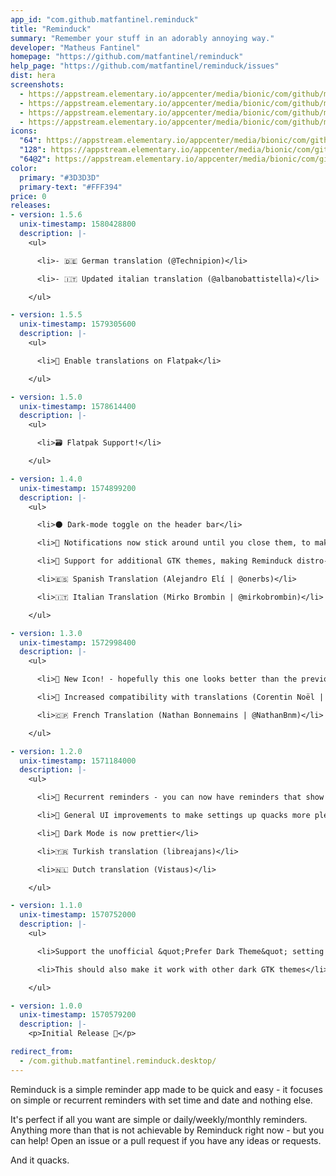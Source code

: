 ```yaml
---
app_id: "com.github.matfantinel.reminduck"
title: "Reminduck"
summary: "Remember your stuff in an adorably annoying way."
developer: "Matheus Fantinel"
homepage: "https://github.com/matfantinel/reminduck"
help_page: "https://github.com/matfantinel/reminduck/issues"
dist: hera
screenshots:
  - https://appstream.elementary.io/appcenter/media/bionic/com/github/matfantinel.reminduck/37C5E6970555929D2724C4536B52639B/screenshots/image-1_orig.png
  - https://appstream.elementary.io/appcenter/media/bionic/com/github/matfantinel.reminduck/37C5E6970555929D2724C4536B52639B/screenshots/image-2_orig.png
  - https://appstream.elementary.io/appcenter/media/bionic/com/github/matfantinel.reminduck/37C5E6970555929D2724C4536B52639B/screenshots/image-3_orig.png
  - https://appstream.elementary.io/appcenter/media/bionic/com/github/matfantinel.reminduck/37C5E6970555929D2724C4536B52639B/screenshots/image-4_orig.png
icons:
  "64": https://appstream.elementary.io/appcenter/media/bionic/com/github/matfantinel.reminduck/37C5E6970555929D2724C4536B52639B/icons/64x64/com.github.matfantinel.reminduck_com.github.matfantinel.reminduck.png
  "128": https://appstream.elementary.io/appcenter/media/bionic/com/github/matfantinel.reminduck/37C5E6970555929D2724C4536B52639B/icons/128x128/com.github.matfantinel.reminduck_com.github.matfantinel.reminduck.png
  "64@2": https://appstream.elementary.io/appcenter/media/bionic/com/github/matfantinel.reminduck/37C5E6970555929D2724C4536B52639B/icons/64x64@2/com.github.matfantinel.reminduck_com.github.matfantinel.reminduck.png
color:
  primary: "#3D3D3D"
  primary-text: "#FFF394"
price: 0
releases:
- version: 1.5.6
  unix-timestamp: 1580428800
  description: |-
    <ul>

      <li>- 🇩🇪 German translation (@Technipion)</li>

      <li>- 🇮🇹 Updated italian translation (@albanobattistella)</li>

    </ul>

- version: 1.5.5
  unix-timestamp: 1579305600
  description: |-
    <ul>

      <li>🐞 Enable translations on Flatpak</li>

    </ul>

- version: 1.5.0
  unix-timestamp: 1578614400
  description: |-
    <ul>

      <li>🗃️ Flatpak Support!</li>

    </ul>

- version: 1.4.0
  unix-timestamp: 1574899200
  description: |-
    <ul>

      <li>🌑 Dark-mode toggle on the header bar</li>

      <li>🔔 Notifications now stick around until you close them, to make sure you don&apos;t miss your quacks</li>

      <li>🌟 Support for additional GTK themes, making Reminduck distro-agnostic</li>

      <li>🇪🇸 Spanish Translation (Alejandro Elí | @onerbs)</li>

      <li>🇮🇹 Italian Translation (Mirko Brombin | @mirkobrombin)</li>

    </ul>

- version: 1.3.0
  unix-timestamp: 1572998400
  description: |-
    <ul>

      <li>🐥️ New Icon! - hopefully this one looks better than the previous one. With great help from Nararyans R.I. (@Fatih20)</li>

      <li>💁‍ Increased compatibility with translations (Corentin Noël | @tintou)</li>

      <li>🇨🇵️ French Translation (Nathan Bonnemains | @NathanBnm)</li>

    </ul>

- version: 1.2.0
  unix-timestamp: 1571184000
  description: |-
    <ul>

      <li>🔁️ Recurrent reminders - you can now have reminders that show up in set periods of time: every day, week, month, or a set interval</li>

      <li>🌟️ General UI improvements to make settings up quacks more pleasant</li>

      <li>🌃️ Dark Mode is now prettier</li>

      <li>🇹🇷 Turkish translation (libreajans)</li>

      <li>🇳🇱 Dutch translation (Vistaus)</li>

    </ul>

- version: 1.1.0
  unix-timestamp: 1570752000
  description: |-
    <ul>

      <li>Support the unofficial &quot;Prefer Dark Theme&quot; setting 🌝️</li>

      <li>This should also make it work with other dark GTK themes</li>

    </ul>

- version: 1.0.0
  unix-timestamp: 1570579200
  description: |-
    <p>Initial Release 🦆</p>

redirect_from:
  - /com.github.matfantinel.reminduck.desktop/
---
```

<p>Reminduck is a simple reminder app made to be quick and easy - it focuses on simple or recurrent reminders with set time and date and nothing else.</p>
<p>It&apos;s perfect if all you want are simple or daily/weekly/monthly reminders. Anything more than that is not achievable by Reminduck right now - but you can help! Open an issue or a pull request if you have any ideas or requests.</p>
<p>And it quacks.</p>
